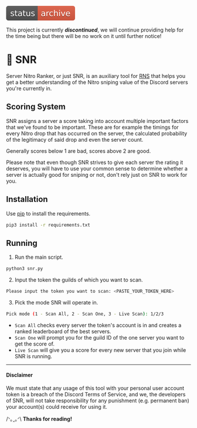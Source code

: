 [![status: archive](https://github.com/GIScience/badges/raw/master/status/archive.svg)]()

This project is currently ***discontinued***, we will continue providing help for the time being but there will be no work on it until further notice!


# 📡 SNR

Server Nitro Ranker, or just SNR, is an auxiliary tool for [RNS](https://github.com/Melonai/rust-nitro-sniper) that helps you get a better understanding of the Nitro sniping value of the Discord servers you're currently in.

## Scoring System

SNR assigns a server a score taking into account multiple important factors that we've found to be important. These are for example the timings for every Nitro drop that has occurred on the server, the calculated probability of the legitimacy of said drop and even the server count.

Generally scores below 1 are bad, scores above 2 are good.

Please note that even though SNR strives to give each server the rating it deserves, you will have to use your common sense to determine whether a server is actually good for sniping or not, don't rely just on SNR to work for you.

## Installation

Use [pip](https://pip.pypa.io/en/stable/) to install the requirements.

```bash
pip3 install -r requirements.txt
```

## Running
1. Run the main script.
```bash
python3 snr.py
```

2. Input the token the guilds of which you want to scan.
```bash
Please input the token you want to scan: <PASTE_YOUR_TOKEN_HERE>
```

3. Pick the mode SNR will operate in.
```bash
Pick mode (1 - Scan All, 2 - Scan One, 3 - Live Scan): 1/2/3
```
* `Scan All` checks every server the token's account is in and creates a ranked leaderboard of the best servers.
* `Scan One` will prompt you for the guild ID of the one server you want to get the score of.
* `Live Scan` will give you a score for every new server that you join while SNR is running.

---
#### Disclaimer

We must state that any usage of this tool with your personal user account token is a breach of the Discord Terms of Service, and we, the developers of SNR, will not take responsibility for any punishment (e.g. permanent ban) your account(s) could receive for using it.

/ᐠ｡ꞈ｡ᐟ\ **Thanks for reading!**
